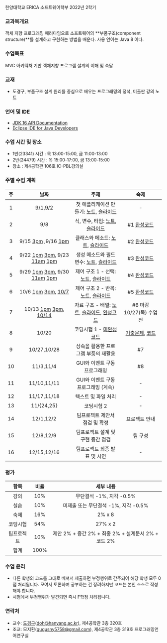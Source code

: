 한양대학교 ERICA 소프트웨어학부 2022년 2학기

### 교과목개요

객체 지향 프로그래밍 패러다임으로 소프트웨어의 **부품구조(component structure)**를 설계하고 구현하는 방법을 배운다.
사용 언어는 Java 8 이다.

### 수업목표

MVC 아키텍처 기반 객체지향 프로그램 설계의 이해 및 숙달

### 교재
- 도경구, 부품구조 설계 원리를 중심으로 배우는 프로그래밍의 정석, 미출판 강의 노트

### 언어 및 IDE
- [JDK 16 API Documentation](https://docs.oracle.com/en/java/javase/16/docs/api/index.html)
- [Eclipse IDE for Java Developers](https://www.eclipse.org/downloads/)

### 수업 시간 및 장소

- 1반(23341) 시간 : 목 13:00-15:00, 금 11:00-13:00
- 2반(24479) 시간 : 목 15:00-17:00, 금 13:00-15:00
- 장소 : 제4공학관 106호 IC-PBL강의실

### 주별 수업 계획

| 주 | 날짜 | 주제 | 숙제 |
|:----:|:-----:|:-----:|:-----:|
|  1 | [9/1,9/2](https://youtu.be/EzYXY1wI3qQ) | 첫 애플리케이션 만들기: [노트](notes01.md), [슬라이드](slide01.pdf) | - |
|  2 | 9/8 | 식, 변수, 타입: [노트](notes02.md), [슬라이드](slide02.pdf) | #1 [완성코드](notes02sol.md)|
|  3 | 9/15 [3pm](https://youtu.be/bnLpb6BzvXk) ,9/16 [1pm](https://youtu.be/PM9iABnuCLw) | 클래스와 메소드: [노트](notes03.md), [슬라이드](slide03.pdf) | #2 [완성코드](notes03sol.md) |
|  4 | 9/22 [1pm](https://youtu.be/OwUOWd3ewTI) [3pm](https://youtu.be/wo_gRLLBxJ0), 9/23 [11am](https://youtu.be/oelk6Yyo3uM) [1pm](https://youtu.be/Qai4637GnVI) | 생성 메소드와 필드 변수: [노트](notes04.md), [슬라이드](slide04.pdf) |  #3 [완성코드](notes04sol.md) |
|  5 | 9/29 [1pm](https://youtu.be/9UvCQokyw6w) [3pm](https://youtu.be/ZnMOUiy6jt0), 9/30 [11am](https://youtu.be/zjCAcffVPV4) [1pm](https://youtu.be/w7L1tTK4GaU) | 제어 구조 1 - 선택: [노트](notes05.md), [슬라이드](slide05.pdf) |  #4 [완성코드](notes05sol.md) |
|  6 | 10/6 [1pm](https://youtu.be/qWywxvVs2UE) [3pm](https://youtu.be/kL6ATEcXjCY), [10/7](https://youtu.be/CmbXoruK71Q) | 제어 구조 2 - 반복: [노트](notes06.md), [슬라이드](slide06.pdf) |  #5 [완성코드](notes06sol.md) |
|  7 | 10/13 [1pm](https://youtu.be/pVCSm03JBMw) [3pm](https://youtu.be/HIN5df3llwo), [10/14](https://youtu.be/dTYIUPsaJTo) | 자료 구조 - 배열: [노트](notes07.md), [슬라이드](slide07.pdf), [완성코드](notes07sol.md) | #6 마감 10/27(목) 수업전 |
|  8 | 10/20 | 코딩시험 1 - [미완성코드](exam1-2022.md) | [기출문제](exam1-2021.pdf), [코드](exam1-2021.md) |
|  9 | 10/27,10/28 | 상속을 활용한 프로그램 부품의 재활용 |  #7  |
| 10 | 11/3,11/4 | GUI와 이벤트 구동 프로그래밍 | #8 |
| 11 | 11/10,11/11 | GUI와 이벤트 구동 프로그래밍 (계속) | - |
| 12 | 11/17,11/18 | 텍스트 및 파일 처리 | - |
| 13 | 11/{24,25} | 코딩시험 2 | - |
| 14 | 12/1,12/2 | 팀프로젝트 제안서 점검 및 확정 | 프로젝트 안내 |
| 15 | 12/8,12/9 | 팀프로젝트 설계 및 구현 중간 점검 | 팀 구성 |
| 16 | 12/15,12/16 | 팀프로젝트 최종 발표 및 시연 | - |

### 평가

| 항목 | 비율 | 세부 내용 |
|:---:|:---:|:---:|
| 강의 | 10% | 무단결석 -1%, 지각 -0.5% |
| 실습 | 10% | 미제출 또는 무단결석 -1%, 지각 -0.5% |
| 숙제 | 16% | 2% x 8 |
| 코딩시험 | 54% | 27% x 2 |
| 팀프로젝트 | 10% | 제안 2% + 중간 2% + 최종 2% + 설계문서 2% + 코드 2% |
| 합계 | 100% |  |

### 수업 윤리

- 다른 학생의 코드를 그대로 베껴서 제출하면 부정행위로 간주되어 해당 학생 모두 0점 처리됩니다. 모여서 토론하며 공부하는 건 장려하지만 코드는 본인 스스로 작성해야 합니다.
- 시험에서 부정행위가 발견되면 즉시 F학점 처리됩니다.

### 연락처

- 교수: [도경구](http://doggzone.github.io/home)(doh@hanyang.ac.kr), 제4공학관 3층 320호
- 조교: 모지환(gugusny5758@gmail.com), 제4공학관 3층 319호 프로그래밍언어연구실

